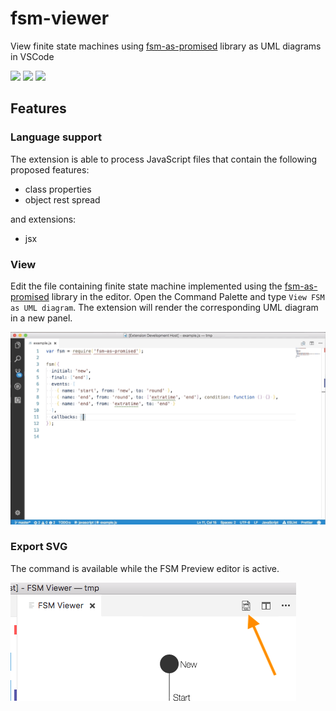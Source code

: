 # fsm-viewer

View finite state machines using [fsm-as-promised](https://github.com/vstirbu/fsm-as-promised) library as UML diagrams in VSCode

[![](http://vsmarketplacebadge.apphb.com/version/vstirbu.fsm-viewer.svg)](https://marketplace.visualstudio.com/itemdetails?itemName=vstirbu.fsm-viewer)
[![](http://vsmarketplacebadge.apphb.com/installs/vstirbu.fsm-viewer.svg)](https://marketplace.visualstudio.com/itemdetails?itemName=vstirbu.fsm-viewer)
[![](http://vsmarketplacebadge.apphb.com/trending-monthly/vstirbu.fsm-viewer.svg)](https://marketplace.visualstudio.com/itemdetails?itemName=vstirbu.fsm-viewer)

## Features

### Language support

The extension is able to process JavaScript files that contain the following proposed features:

- class properties
- object rest spread

and extensions:

- jsx

### View

Edit the file containing finite state machine implemented using the [fsm-as-promised](https://github.com/vstirbu/fsm-as-promised) library in the editor. Open the Command Palette and type `View FSM as UML diagram`. The extension will render the corresponding UML diagram in a new panel.

![feature X](images/docs/view-diagram.gif)

### Export SVG

The command is available while the FSM Preview editor is active.

![export svg](images/docs/export-svg.png)

